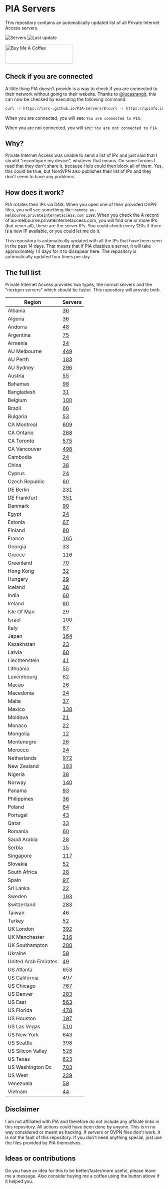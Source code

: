 # PIA Servers
This repository contains an automatically updated list of all Private Internet Access servers.

![Servers](https://img.shields.io/badge/servers-16757-brightgreen) ![Last update](https://img.shields.io/badge/last%20update-2025--09--23%2022%3A01%20CET-brightgreen)

<a href="https://www.buymeacoffee.com/Lars-" target="_blank"><img src="https://cdn.buymeacoffee.com/buttons/v2/default-orange.png" alt="Buy Me A Coffee" height="60" style="height: 60px !important;width: 217px !important;" ></a>

## Check if you are connected
A little thing PIA doesn't provide is a way to check if you are connected to their network without going to their website.
Thanks to [@lucasrangit](https://github.com/lucasrangit), this can now be checked by executing the following command:
```bash
curl -s https://lars-.github.io/PIA-servers/$(curl -s https://ipinfo.io/ip)
```

When you are connected, you will see: `You are connected to PIA`.

When you are not connected, you will see: `You are not connected to PIA`.

## Why?
Private Internet Access was unable to send a list of IPs and just said that I should "reconfigure my device", whatever that means.
On some forums I read that they don't share it, because Hulu could then block all of them. Yes, this could be true, but NordVPN also publishes their list of IPs and they don't seem to have any problems.

## How does it work?
PIA rotates their IPs via DNS. When you open one of their provided OVPN files, you will see something like:
`remote au-melbourne.privateinternetaccess.com 1198`. When you check the A record of au-melbourne.privateinternetaccess.com, you will find one or more IPs (but never all), these are the server IPs.
You could check every 120s if there is a new IP available, or you could let me do it.

This repository is automatically updated with all the IPs that have been seen in the past 14 days. That means that if PIA disables a server, it will take approximately 14 days for it to dissapear here.
The repository is automatically updated four times per day.

## The full list
Private Internet Access provides two types, the normal servers and the "nextgen servers" which should be faster. This repository will provide both.

Region | Servers
------ |--------
Albania | [36](https://github.com/Lars-/PIA-servers/tree/master/regions/Albania)
Algeria | [36](https://github.com/Lars-/PIA-servers/tree/master/regions/Algeria)
Andorra | [48](https://github.com/Lars-/PIA-servers/tree/master/regions/Andorra)
Argentina | [75](https://github.com/Lars-/PIA-servers/tree/master/regions/Argentina)
Armenia | [24](https://github.com/Lars-/PIA-servers/tree/master/regions/Armenia)
AU Melbourne | [449](https://github.com/Lars-/PIA-servers/tree/master/regions/AU%20Melbourne)
AU Perth | [183](https://github.com/Lars-/PIA-servers/tree/master/regions/AU%20Perth)
AU Sydney | [296](https://github.com/Lars-/PIA-servers/tree/master/regions/AU%20Sydney)
Austria | [55](https://github.com/Lars-/PIA-servers/tree/master/regions/Austria)
Bahamas | [98](https://github.com/Lars-/PIA-servers/tree/master/regions/Bahamas)
Bangladesh | [31](https://github.com/Lars-/PIA-servers/tree/master/regions/Bangladesh)
Belgium | [100](https://github.com/Lars-/PIA-servers/tree/master/regions/Belgium)
Brazil | [66](https://github.com/Lars-/PIA-servers/tree/master/regions/Brazil)
Bulgaria | [53](https://github.com/Lars-/PIA-servers/tree/master/regions/Bulgaria)
CA Montreal | [609](https://github.com/Lars-/PIA-servers/tree/master/regions/CA%20Montreal)
CA Ontario | [268](https://github.com/Lars-/PIA-servers/tree/master/regions/CA%20Ontario)
CA Toronto | [575](https://github.com/Lars-/PIA-servers/tree/master/regions/CA%20Toronto)
CA Vancouver | [498](https://github.com/Lars-/PIA-servers/tree/master/regions/CA%20Vancouver)
Cambodia | [24](https://github.com/Lars-/PIA-servers/tree/master/regions/Cambodia)
China | [38](https://github.com/Lars-/PIA-servers/tree/master/regions/China)
Cyprus | [24](https://github.com/Lars-/PIA-servers/tree/master/regions/Cyprus)
Czech Republic | [60](https://github.com/Lars-/PIA-servers/tree/master/regions/Czech%20Republic)
DE Berlin | [231](https://github.com/Lars-/PIA-servers/tree/master/regions/DE%20Berlin)
DE Frankfurt | [351](https://github.com/Lars-/PIA-servers/tree/master/regions/DE%20Frankfurt)
Denmark | [90](https://github.com/Lars-/PIA-servers/tree/master/regions/Denmark)
Egypt | [24](https://github.com/Lars-/PIA-servers/tree/master/regions/Egypt)
Estonia | [67](https://github.com/Lars-/PIA-servers/tree/master/regions/Estonia)
Finland | [80](https://github.com/Lars-/PIA-servers/tree/master/regions/Finland)
France | [165](https://github.com/Lars-/PIA-servers/tree/master/regions/France)
Georgia | [33](https://github.com/Lars-/PIA-servers/tree/master/regions/Georgia)
Greece | [116](https://github.com/Lars-/PIA-servers/tree/master/regions/Greece)
Greenland | [70](https://github.com/Lars-/PIA-servers/tree/master/regions/Greenland)
Hong Kong | [32](https://github.com/Lars-/PIA-servers/tree/master/regions/Hong%20Kong)
Hungary | [29](https://github.com/Lars-/PIA-servers/tree/master/regions/Hungary)
Iceland | [36](https://github.com/Lars-/PIA-servers/tree/master/regions/Iceland)
India | [60](https://github.com/Lars-/PIA-servers/tree/master/regions/India)
Ireland | [90](https://github.com/Lars-/PIA-servers/tree/master/regions/Ireland)
Isle Of Man | [29](https://github.com/Lars-/PIA-servers/tree/master/regions/Isle%20Of%20Man)
Israel | [100](https://github.com/Lars-/PIA-servers/tree/master/regions/Israel)
Italy | [87](https://github.com/Lars-/PIA-servers/tree/master/regions/Italy)
Japan | [164](https://github.com/Lars-/PIA-servers/tree/master/regions/Japan)
Kazakhstan | [23](https://github.com/Lars-/PIA-servers/tree/master/regions/Kazakhstan)
Latvia | [60](https://github.com/Lars-/PIA-servers/tree/master/regions/Latvia)
Liechtenstein | [41](https://github.com/Lars-/PIA-servers/tree/master/regions/Liechtenstein)
Lithuania | [55](https://github.com/Lars-/PIA-servers/tree/master/regions/Lithuania)
Luxembourg | [62](https://github.com/Lars-/PIA-servers/tree/master/regions/Luxembourg)
Macao | [26](https://github.com/Lars-/PIA-servers/tree/master/regions/Macao)
Macedonia | [24](https://github.com/Lars-/PIA-servers/tree/master/regions/Macedonia)
Malta | [37](https://github.com/Lars-/PIA-servers/tree/master/regions/Malta)
Mexico | [138](https://github.com/Lars-/PIA-servers/tree/master/regions/Mexico)
Moldova | [21](https://github.com/Lars-/PIA-servers/tree/master/regions/Moldova)
Monaco | [22](https://github.com/Lars-/PIA-servers/tree/master/regions/Monaco)
Mongolia | [12](https://github.com/Lars-/PIA-servers/tree/master/regions/Mongolia)
Montenegro | [26](https://github.com/Lars-/PIA-servers/tree/master/regions/Montenegro)
Morocco | [24](https://github.com/Lars-/PIA-servers/tree/master/regions/Morocco)
Netherlands | [972](https://github.com/Lars-/PIA-servers/tree/master/regions/Netherlands)
New Zealand | [183](https://github.com/Lars-/PIA-servers/tree/master/regions/New%20Zealand)
Nigeria | [38](https://github.com/Lars-/PIA-servers/tree/master/regions/Nigeria)
Norway | [140](https://github.com/Lars-/PIA-servers/tree/master/regions/Norway)
Panama | [93](https://github.com/Lars-/PIA-servers/tree/master/regions/Panama)
Philippines | [36](https://github.com/Lars-/PIA-servers/tree/master/regions/Philippines)
Poland | [64](https://github.com/Lars-/PIA-servers/tree/master/regions/Poland)
Portugal | [43](https://github.com/Lars-/PIA-servers/tree/master/regions/Portugal)
Qatar | [33](https://github.com/Lars-/PIA-servers/tree/master/regions/Qatar)
Romania | [60](https://github.com/Lars-/PIA-servers/tree/master/regions/Romania)
Saudi Arabia | [28](https://github.com/Lars-/PIA-servers/tree/master/regions/Saudi%20Arabia)
Serbia | [15](https://github.com/Lars-/PIA-servers/tree/master/regions/Serbia)
Singapore | [117](https://github.com/Lars-/PIA-servers/tree/master/regions/Singapore)
Slovakia | [52](https://github.com/Lars-/PIA-servers/tree/master/regions/Slovakia)
South Africa | [28](https://github.com/Lars-/PIA-servers/tree/master/regions/South%20Africa)
Spain | [97](https://github.com/Lars-/PIA-servers/tree/master/regions/Spain)
Sri Lanka | [22](https://github.com/Lars-/PIA-servers/tree/master/regions/Sri%20Lanka)
Sweden | [193](https://github.com/Lars-/PIA-servers/tree/master/regions/Sweden)
Switzerland | [283](https://github.com/Lars-/PIA-servers/tree/master/regions/Switzerland)
Taiwan | [46](https://github.com/Lars-/PIA-servers/tree/master/regions/Taiwan)
Turkey | [52](https://github.com/Lars-/PIA-servers/tree/master/regions/Turkey)
UK London | [392](https://github.com/Lars-/PIA-servers/tree/master/regions/UK%20London)
UK Manchester | [216](https://github.com/Lars-/PIA-servers/tree/master/regions/UK%20Manchester)
UK Southampton | [200](https://github.com/Lars-/PIA-servers/tree/master/regions/UK%20Southampton)
Ukraine | [59](https://github.com/Lars-/PIA-servers/tree/master/regions/Ukraine)
United Arab Emirates | [49](https://github.com/Lars-/PIA-servers/tree/master/regions/United%20Arab%20Emirates)
US Atlanta | [653](https://github.com/Lars-/PIA-servers/tree/master/regions/US%20Atlanta)
US California | [497](https://github.com/Lars-/PIA-servers/tree/master/regions/US%20California)
US Chicago | [767](https://github.com/Lars-/PIA-servers/tree/master/regions/US%20Chicago)
US Denver | [283](https://github.com/Lars-/PIA-servers/tree/master/regions/US%20Denver)
US East | [563](https://github.com/Lars-/PIA-servers/tree/master/regions/US%20East)
US Florida | [478](https://github.com/Lars-/PIA-servers/tree/master/regions/US%20Florida)
US Houston | [197](https://github.com/Lars-/PIA-servers/tree/master/regions/US%20Houston)
US Las Vegas | [510](https://github.com/Lars-/PIA-servers/tree/master/regions/US%20Las%20Vegas)
US New York | [643](https://github.com/Lars-/PIA-servers/tree/master/regions/US%20New%20York)
US Seattle | [398](https://github.com/Lars-/PIA-servers/tree/master/regions/US%20Seattle)
US Silicon Valley | [528](https://github.com/Lars-/PIA-servers/tree/master/regions/US%20Silicon%20Valley)
US Texas | [623](https://github.com/Lars-/PIA-servers/tree/master/regions/US%20Texas)
US Washington Dc | [703](https://github.com/Lars-/PIA-servers/tree/master/regions/US%20Washington%20Dc)
US West | [229](https://github.com/Lars-/PIA-servers/tree/master/regions/US%20West)
Venezuela | [59](https://github.com/Lars-/PIA-servers/tree/master/regions/Venezuela)
Vietnam | [44](https://github.com/Lars-/PIA-servers/tree/master/regions/Vietnam)


## Disclaimer
I am not affiliated with PIA and therefore do not include any affiliate links in this repository.
All actions could have been done by anyone. This is in no way considered or meant as hacking.
If servers or OVPN files don't work, it is not the fault of this repository. If you don't need anything special, just use the files provided by PIA themselves.

## Ideas or contributions
Do you have an idea for this to be better/faster/more useful, please leave me a message. Also consider buying me a coffee using the button above if it helped you.
